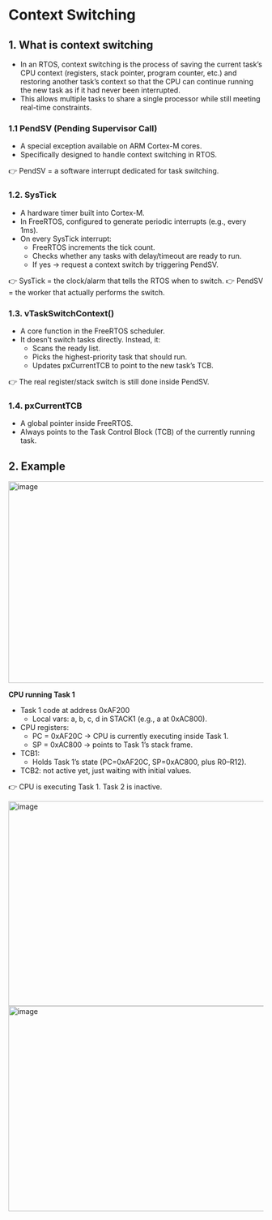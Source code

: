# Context Switching 

## 1. What is context switching

- In an RTOS, context switching is the process of saving the current task’s CPU context (registers, stack pointer, program counter, etc.) and restoring another task’s context so that the CPU can continue running the new task as if it had never been interrupted.
- This allows multiple tasks to share a single processor while still meeting real-time constraints.

### 1.1 PendSV (Pending Supervisor Call)

- A special exception available on ARM Cortex-M cores.
- Specifically designed to handle context switching in RTOS.
  
👉 PendSV = a software interrupt dedicated for task switching.

### 1.2. SysTick

- A hardware timer built into Cortex-M.
- In FreeRTOS, configured to generate periodic interrupts (e.g., every 1ms).
- On every SysTick interrupt:
  - FreeRTOS increments the tick count.
  - Checks whether any tasks with delay/timeout are ready to run.
  - If yes → request a context switch by triggering PendSV.

👉 SysTick = the clock/alarm that tells the RTOS when to switch.
👉 PendSV = the worker that actually performs the switch.

### 1.3. vTaskSwitchContext()

- A core function in the FreeRTOS scheduler.
- It doesn’t switch tasks directly. Instead, it:
  - Scans the ready list.
  - Picks the highest-priority task that should run.
  - Updates pxCurrentTCB to point to the new task’s TCB.

👉 The real register/stack switch is still done inside PendSV.

### 1.4. pxCurrentTCB

- A global pointer inside FreeRTOS.
- Always points to the Task Control Block (TCB) of the currently running task.

## 2. Example 

<img width="762" height="398" alt="image" src="https://github.com/user-attachments/assets/a37e46a4-e5db-4518-ab96-cf979ea362bf" />

**CPU running Task 1**

- Task 1 code at address 0xAF200
  - Local vars: a, b, c, d in STACK1 (e.g., a at 0xAC800).
- CPU registers:
  - PC = 0xAF20C → CPU is currently executing inside Task 1.
  - SP = 0xAC800 → points to Task 1’s stack frame.
- TCB1:
  - Holds Task 1’s state (PC=0xAF20C, SP=0xAC800, plus R0–R12).
- TCB2: not active yet, just waiting with initial values.

👉 CPU is executing Task 1. Task 2 is inactive.

<img width="751" height="404" alt="image" src="https://github.com/user-attachments/assets/16dcde99-6999-40b5-81a3-4fd0f020d4f8" />

<img width="763" height="405" alt="image" src="https://github.com/user-attachments/assets/3954d235-819b-4c6e-adde-e4376e6d68eb" />

